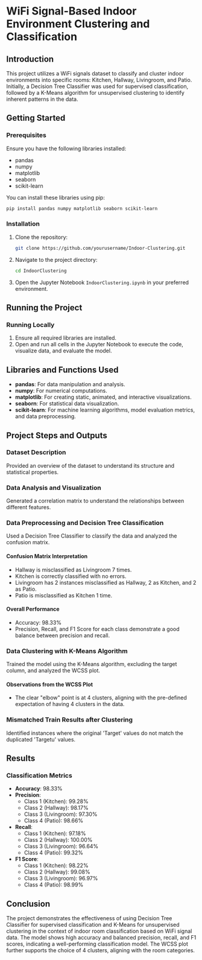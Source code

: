 # WiFi Signal-Based Indoor Environment Clustering and Classification

## Introduction
This project utilizes a WiFi signals dataset to classify and cluster indoor environments into specific rooms: Kitchen, Hallway, Livingroom, and Patio. Initially, a Decision Tree Classifier was used for supervised classification, followed by a K-Means algorithm for unsupervised clustering to identify inherent patterns in the data.

## Getting Started

### Prerequisites
Ensure you have the following libraries installed:
- pandas
- numpy
- matplotlib
- seaborn
- scikit-learn

You can install these libraries using pip:
```bash
pip install pandas numpy matplotlib seaborn scikit-learn
```

### Installation
1. Clone the repository:
    ```bash
    git clone https://github.com/yourusername/Indoor-Clustering.git
    ```
2. Navigate to the project directory:
    ```bash
    cd IndoorClustering
    ```
3. Open the Jupyter Notebook `IndoorClustering.ipynb` in your preferred environment.

## Running the Project

### Running Locally
1. Ensure all required libraries are installed.
2. Open and run all cells in the Jupyter Notebook to execute the code, visualize data, and evaluate the model.

## Libraries and Functions Used

- **pandas**: For data manipulation and analysis.
- **numpy**: For numerical computations.
- **matplotlib**: For creating static, animated, and interactive visualizations.
- **seaborn**: For statistical data visualization.
- **scikit-learn**: For machine learning algorithms, model evaluation metrics, and data preprocessing.

## Project Steps and Outputs

### Dataset Description
Provided an overview of the dataset to understand its structure and statistical properties.

### Data Analysis and Visualization
Generated a correlation matrix to understand the relationships between different features.

### Data Preprocessing and Decision Tree Classification
Used a Decision Tree Classifier to classify the data and analyzed the confusion matrix.

#### Confusion Matrix Interpretation
- Hallway is misclassified as Livingroom 7 times.
- Kitchen is correctly classified with no errors.
- Livingroom has 2 instances misclassified as Hallway, 2 as Kitchen, and 2 as Patio.
- Patio is misclassified as Kitchen 1 time.

#### Overall Performance
- Accuracy: 98.33%
- Precision, Recall, and F1 Score for each class demonstrate a good balance between precision and recall.

### Data Clustering with K-Means Algorithm
Trained the model using the K-Means algorithm, excluding the target column, and analyzed the WCSS plot.

#### Observations from the WCSS Plot
- The clear "elbow" point is at 4 clusters, aligning with the pre-defined expectation of having 4 clusters in the data.

### Mismatched Train Results after Clustering
Identified instances where the original 'Target' values do not match the duplicated 'Targetu' values.

## Results

### Classification Metrics
- **Accuracy**: 98.33%
- **Precision**:
  - Class 1 (Kitchen): 99.28%
  - Class 2 (Hallway): 98.17%
  - Class 3 (Livingroom): 97.30%
  - Class 4 (Patio): 98.66%
- **Recall**:
  - Class 1 (Kitchen): 97.18%
  - Class 2 (Hallway): 100.00%
  - Class 3 (Livingroom): 96.64%
  - Class 4 (Patio): 99.32%
- **F1 Score**:
  - Class 1 (Kitchen): 98.22%
  - Class 2 (Hallway): 99.08%
  - Class 3 (Livingroom): 96.97%
  - Class 4 (Patio): 98.99%

## Conclusion
The project demonstrates the effectiveness of using Decision Tree Classifier for supervised classification and K-Means for unsupervised clustering in the context of indoor room classification based on WiFi signal data. The model shows high accuracy and balanced precision, recall, and F1 scores, indicating a well-performing classification model. The WCSS plot further supports the choice of 4 clusters, aligning with the room categories.
